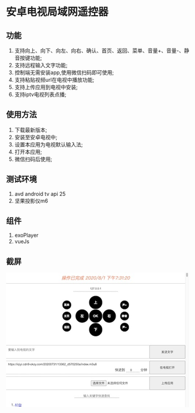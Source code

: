# 安卓电视局域网遥控器   

## 功能  

1.  支持向上、向下、向左、向右、确认、首页、返回、菜单、音量+、音量-、静音按键功能;  
1.  支持远程输入文字功能;    
1.  控制端无需安装app,使用微信扫码即可使用;   
1.  支持粘贴视频url在电视中播放功能;   
1.  支持上传应用到电视中安装;   
1.  支持iptv电视列表点播;   

## 使用方法   
1.  下载最新版本;    
1.  安装至安卓电视中;   
1.  设置本应用为电视默认输入法;  
1.  打开本应用;  
1.  微信扫码后使用;  

## 测试环境   
1.  avd android tv api 25  
1.  坚果投影仪m6  

## 组件  
1. exoPlayer  
1. vueJs   

  
## 截屏      

![控制端截图](screen.jpg) 
